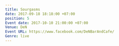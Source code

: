 ```yaml
---
title: Sourgasms
date: 2017-09-18 18:18:00 +07:00
position: 5
Event date: 2017-10-10 21:00:00 +07:00
Venue: DeN
Event URL: https://www.facebook.com/DeNBarAndCafe/
Genre: live
---
```



